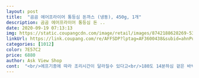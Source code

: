 ```yaml
---
layout: post 
title:  "곰곰 에어프라이어 통등심 돈까스 (냉동), 450g, 1개" 
description: 곰곰 에어프라이어 통등심 돈 ..
date: 2020-09-19 07:13:13 
img: https://static.coupangcdn.com/image/retail/images/8742188628269-53781519-64ac-4c39-af7c-c81de1f38f65.jpg 
linkUrl: https://link.coupang.com/re/AFFSDP?lptag=AF3600438&subid=ahnPublicAsk&pageKey=1608824291&itemId=2747730100&vendorItemId=70737702904&traceid=V0-113-49e1567695818d8f 
categories: [1012] 
color: 7E57C2 
price: 6880 
author: Ask View Shop 
cont:  "<br/>에프기종에 따라 조리시간이 달라질수 있다고<br/>180도 14분하심 겉은 바싹하나 그 안쪽 튀김옷은<br/>가격도 착하고 기분 좋게 사다날라여<br/>갈비탕 사다나르기가 바빠요 ㅋㅋ<br/>개봉시 이 고소한 냄새는 무엇?<br/>갯수에 따라서도 조리시간은 달라질 수 있대여 ㅜㅜ<br/>겉바속촉 맛있게 구워져요<br/>고소하고 맛있었거든여<br/>곰곰 돈까스 종류는 기호껏 선택해서 드셔도<br/>곰곰 돈까스는  세종류 먹어봤는데여<br/>곰곰 돈까스는 첨 주문해봤어요<br/>곰곰 등심돈까스도 있었지만 등심 통채로<br/>구성은 150g 총 세개가 와여<br/>구웠는데 튀긴거만큼 잘 구워졌네요 ㅋ<br/>국내산 한돈 통등심으로 만들어 졌구여<br/>기름에 튀긴 돈까스가 고소하고 맛있자나여<br/>기준이 없는거 같아여<br/>꺼내놔서 녹아서 그런지 저는 10분만에<br/>꼭 한번 체크해 보세여  잘 익음 제 에프가 후진거고<br/>누나 겉은 바싹한데 그 안에 밀가루가 있어<br/>다 구워졌더라구요<br/>다들 맛있게 드세여 ^^<br/>다들 맛있게 드세영^^<br/>다른 제품들도 먹어봐야  한군데 정착을 할거 같아<br/>다시 남은 반절을 에프에 추가 180도 5분을 더 돌려 동생 줬어요<br/>덜 익었다면 추가로  5분 더 돌려주심 다 익을거에요<br/>돈 아깝단 생각은 들지 않을거 같아여<br/>돈까스 겉면은 얼핏봄 소보루 빵 같이 생겼어요<br/>돈까스 소스는 들어 있지 않구여<br/>동생 말처럼 모짜렐라 치즈  돈까스나 통등심이나<br/>동생과 저는 맛있게 잘 먹었어요 세종류 다<br/>동생은 둘 다 맛있대여<br/>동생은 추가로 더 구워주니 싹 다 먹어요<br/>동생이 곰곰 갈비탕을 참 잘 먹어여<br/>동생이 찾는거보니 맛있나봐여<br/>돼지고기 부위는 국산,통등심 이에요<br/>두 제품 공통점은 튀김옷이 맛있고 향이 마니 고소하네여<br/>들어간게 더 맛있을거 같았어요<br/>딱 그랬어요<br/>만들었어요<br/>맛<br/>맛없니? 무러보니<br/>맛은 다 좋아요  치즈가 생각나는 날도 있고<br/>맛은 동생이랑 저는 맛있게 먹지만<br/>맛있었나봐여  기본 돈까스지만 저도 하나  먹어보니<br/>모짜렐라 치즈  돈까스는 동생과 맛있게 먹었구여<br/>밀가루 덜 익어요<br/>별 4개와 함께 말해 주셨네여<br/>본가 설렁탕도 한그릇 만이천원인데  갈비탕은 동생도 잘먹고<br/>사진에서 보듯 돈까스에도 바나나우유를 먹는<br/>상세정보에 자그만하게 기재되어 있네여<br/>생각보다 맛있어서 재구매 할예정이에요<br/>소스는 크림스프,돈까스소스,케챱 채소 이용해서<br/>안 밀가루가 핫도그 덜 튀김 꾸덕하게 밀가루 맛 나자나여<br/>안녕하세여 럭희에여 ^^<br/>안녕하세여 럭희에여^^<br/>앞전 후기 남겼듯이 고기두께 두껍지 않아여<br/>얘가 반만 먹고 반을 남긴거에요 먹고싶대서 사줬는데<br/>얘는 그런종류 좋아해여<br/>어떤날은 치즈돈까스가 먹고싶고 케바케래여<br/>어린이 입맛 이에여 ㅋㅋ<br/>어린자녀분들이 좋아할만한거<br/>엄청 두툼한 돈까스가 3장들었네요<br/>에어프라이어에 14분 돌리랬는데<br/>에프 돌리기전,후 돈까스 반으로 자른 상태 사진 첨부했어요<br/>에프,팬 둘다 조리 가능하구여<br/>에프에 구워도 그 맛 버금가는 맛을 볼 수 있어요<br/>에프에 돌릴시 한덩이 에서 나온 기름 이구여<br/>에프에서 180도 14분 구워보시고 안쪽 밀가루 상태<br/>에프용이다 보니 돈까스 자체에 기름도 꽤 있는편이에여<br/>에프조리시 따로 기름을 두르지 않아도<br/>오늘 제가 느꼈던 부분을 후기 언냐가 정확히<br/>오리지널로 먹고싶은 날도 있고<br/>완숙만 하나 해서 동생 주니<br/>이러는 거에여 제가 얼른 하나 먹어보니 겉은 바싹한데<br/>일찍 말했음  조았을텐데 바부같이 반절을 먹었네여<br/>입맛,식성이라는게 다 다르니 맛이 있다 없다는<br/>재구매는 했구여 통등심은 이집 돈까스가<br/>저는 제 어프사양이  안조아 저만 그런줄 알았어요<br/>저도 먹고싶어져서 두개 에프에 돌려여<br/>저희 남편도 한끼먹을때 한장이면<br/>정착이라고 봐야겠네여<br/>제가 가진 에프가 7.<br/>8리터인데 두개 넣긴 무리여서<br/>제품 설명서대로 180도 14분 에프에 돌렸어요<br/>주말 동생과 먹으려고  갈비탕과 함께 구매 했어요<br/>지난 주말 뭐 먹고싶냐 물어보니 동생은<br/>첨엔 하나만 구워 동생만 주려 했는데<br/>최근 먹었던 통등심 돈까스를 얘기 해여<br/>충분하다고 하네요<br/>키는 180이지만 먹는건  후기언냐들 사진에서 봄<br/>통등심 이라해서 고기가 두껍거나 그러진 않아요<br/>통등심 주문했는데여<br/>튀김옷과 고기가 적절하게 맛있게 먹을수 있는 두께에요<br/>평타치는 맛이라 적지만 그보단 더 맛있어요<br/>하나는 반으로 잘라서 넣었어요<br/>혹시 몰라서 굽다가 중간에 반으로 잘라서<br/>" 
---
```

